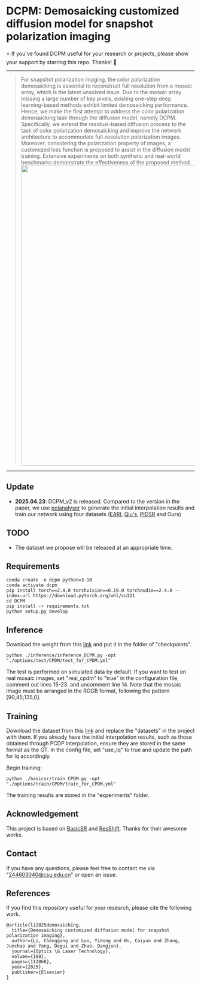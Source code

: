 # DCPM: Demosaicking customized diffusion model for snapshot polarization imaging

:star: If you've found DCPM useful for your research or projects, please show your support by starring this repo. Thanks! :hugs:

---
>For snapshot polarization imaging, the color polarization demosaicking is essential to reconstruct full resolution
from a mosaic array, which is the latest unsolved issue. Due to the mosaic array missing a large number of
key pixels, existing one-step deep learning-based methods exhibit limited demosaicking performance. Hence,
we make the first attempt to address the color polarization demosaicking task through the diffusion model,
namely DCPM. Specifically, we extend the residual-based diffusion process to the task of color polarization
demosaicking and improve the network architecture to accommodate full-resolution polarization images.
Moreover, considering the polarization property of images, a customized loss function is proposed to assist in
the diffusion model training. Extensive experiments on both synthetic and real-world benchmarks demonstrate
the effectiveness of the proposed method.
><img src="./assets/framework.png" align="middle" width="800">
---

## Update
- **2025.04.23**: DCPM_v2 is released. Compared to the version in the paper, we use [polanalyser](https://github.com/elerac/polanalyser) to generate the initial interpolation results and train our network using four datasets ([EARI](http://www.ok.sc.e.titech.ac.jp/res/PolarDem/index.html), [Qiu's](https://repository.kaust.edu.sa/items/3653d5cd-a78b-40d7-899e-57f5f137ca85), [PIDSR](https://github.com/PRIS-CV/PIDSR) and Ours)

## TODO
- The dataset we propose will be released at an appropriate time.

## Requirements
```
conda create -n dcpm python=3.10
conda activate dcpm
pip install torch==2.4.0 torchvision==0.19.0 torchaudio==2.4.0 --index-url https://download.pytorch.org/whl/cu121
cd DCPM
pip install -r requirements.txt
python setup.py develop
```
## Inference
Download the weight from this [link](https://pan.baidu.com/s/1x-MjSdaC7dNMNtBrLvkYCA?pwd=ndb9) and put it in the folder of "checkpoints".
```
python ./inference/inference_DCPM.py -opt "./options/test/CPDM/test_for_CPDM.yml"
```
The test is performed on simulated data by default. If you want to test on real mosaic images, set "real_cpdm" to "true" in the configuration file, comment out lines 15-23. and uncomment line 14. Note that the mosaic image must be arranged in the RGGB format, following the pattern [90,45;135,0].


## Training
Download the dataset from this [link](https://pan.baidu.com/s/1x-MjSdaC7dNMNtBrLvkYCA?pwd=ndb9) and replace the "datasets" in the project with them. If you already have the initial interpolation results, such as those obtained through PCDP interpolation, ensure they are stored in the same format as the GT. In the config file, set "use_lq" to true and update the path for lq accordingly.

Begin training:
```
python ./basicsr/train_CPDM.py -opt "./options/train/CPDM/train_for_CPDM.yml"
```
The training results are stored in the "experiments" folder.

## Acknowledgement
This project is based on [BasicSR](https://github.com/XPixelGroup/BasicSR) and [ResShift](https://github.com/zsyOAOA/ResShift). Thanks for their awesome works.

## Contact
If you have any questions, please feel free to contact me via "244603040@csu.edu.cn" or open an issue.
## References
If you find this repository useful for your research, please cite the following work.
```
@article{li2025demosaicking,
  title={Demosaicking customized diffusion model for snapshot polarization imaging},
  author={Li, Chenggong and Luo, Yidong and Wu, Caiyun and Zhang, Junchao and Yang, Degui and Zhao, Dangjun},
  journal={Optics \& Laser Technology},
  volume={188},
  pages={112868},
  year={2025},
  publisher={Elsevier}
}
```